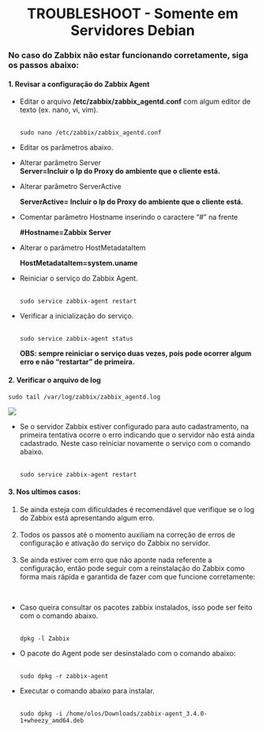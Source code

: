 <h1 Align="center">TROUBLESHOOT - Somente em Servidores Debian</h1>

<h3>No caso do Zabbix não estar funcionando corretamente, siga os passos abaixo:</h3>

<h4>1. Revisar a configuração do Zabbix Agent</h4>
<ul>
  <li>
    Editar o arquivo <b>/etc/zabbix/zabbix_agentd.conf</b> com algum editor de texto (ex. nano, vi, vim).</li><br>

<pre><code>sudo nano /etc/zabbix/zabbix_agentd.conf</pre></code>

  <li> Editar os parâmetros abaixo.</li>

  <p><li>Alterar parâmetro Server</li>
    <b>Server=Incluir o Ip do Proxy do ambiente que o cliente está.</b><br></p>

  <li>Alterar parâmetro ServerActive</li>

  <b>ServerActive= Incluir o Ip do Proxy do ambiente que o cliente está.</b>

  <li>Comentar parâmetro Hostname inserindo o caractere “#” na frente</li>

  <b>#Hostname=Zabbix Server</b><br>

  <li>Alterar o parâmetro HostMetadataItem</li>

  <b>HostMetadataItem=system.uname</b><br>

  <li> Reiniciar o serviço do Zabbix Agent.</li><br>

<pre><code>sudo service zabbix-agent restart</pre></code>

  <li>Verificar a inicialização do serviço.</li><br>

<pre><code>sudo service zabbix-agent status</pre></code>

<b>OBS: sempre reiniciar o serviço duas vezes, pois pode ocorrer algum erro e não “restartar” de primeira.</b></ul>

<h4>2.  Verificar o arquivo de log</h4>

<pre><code>sudo tail /var/log/zabbix/zabbix_agentd.log</pre></code>

<img src="https://olos.attachments.freshservice.com/data/helpdesk/attachments/production/17009248018/original/1625218217519.png?Expires=1663729901&Signature=NGcihW-9qya-vr0oujcKnnBGcj7iT~0UgTUtLXcqm0k8MS82vRNe8vjHbaJV74A54dFIBnVx~j8rM6R47cl04ZYkrOLH5LpevEyNuc1E5oa6Vb0IlgW1SkYzulCaYoS13Vy-iWvza4viY~iyhjRZBUiUJqgG0qt79q2~kDvGrURgqYy4bXlY9FRcH2qZKG3bppD-AcF5n-JQvthGoZ5mhdDsK9qRolBhppgB5aQLon0GFmZdB8LHVe~5R1UI8Hq9Jy2BotqopeaNKL~cqs0S68NgD7PpMqhN2D2pWvhvQFrpAOq-IS7fjjj4H~P4lH91sQJ8wASvqRMDZBgf4jl6CA__&Key-Pair-Id=APKAIPHBXWY2KT5RCMPQ">

<ul>
  <li>Se o servidor Zabbix estiver configurado para auto cadastramento, na primeira tentativa ocorre o erro indicando que o servidor não está ainda cadastrado. Neste caso reiniciar novamente o serviço com o comando abaixo.</li>
<br>
<pre><code>sudo service zabbix-agent restart</pre></code>
</ul>

<h4>3. Nos ultimos casos: </h4>
<ol>
<li> Se ainda esteja com dificuldades é recomendável que verifique se o log do Zabbix está apresentando algum erro.</li><br> 
  <li> Todos os passos até o momento auxiliam na correção de erros de configuração e ativação do serviço do Zabbix no servidor.</li><br> 
  <li> Se ainda estiver com erro que não aponte nada referente a configuração, então pode seguir com a reinstalação do Zabbix como forma mais rápida e garantida de fazer com que funcione corretamente:
  </li></ol><br>

<ul>
<li>Caso queira consultar os pacotes zabbix instalados, isso pode ser feito com o comando abaixo.</li><br>

<pre><code>dpkg -l Zabbix</pre></code>



  <li>O pacote do Agent pode ser desinstalado com o comando abaixo:</li><br>

<pre><code>sudo dpkg -r zabbix-agent</pre></code>


  <li>Executar o comando abaixo para instalar.</li><br>

<pre><code>sudo dpkg -i /home/olos/Downloads/zabbix-agent_3.4.0-1+wheezy_amd64.deb</pre></code>


